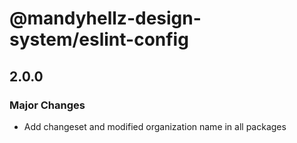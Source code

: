 # @mandyhellz-design-system/eslint-config

## 2.0.0

### Major Changes

- Add changeset and modified organization name in all packages
